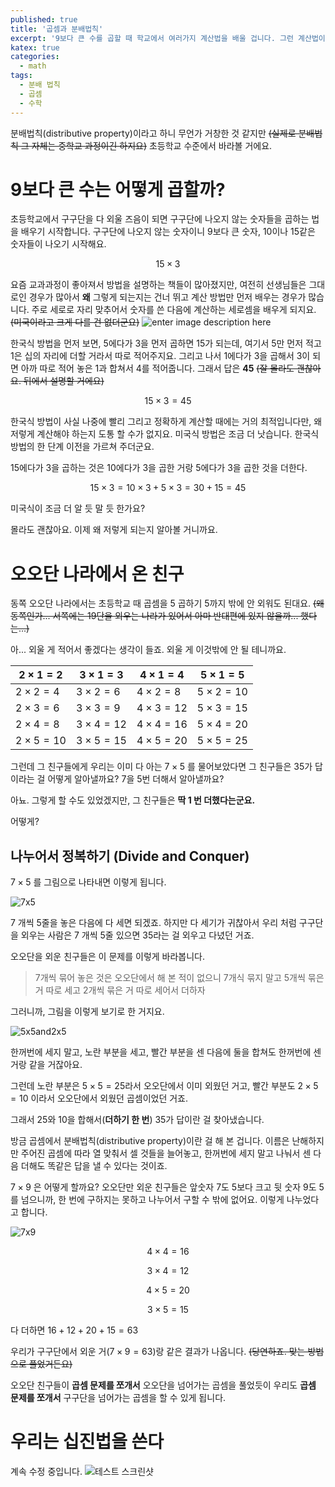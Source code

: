 ```yaml
---
published: true
title: '곱셈과 분배법칙'
excerpt: '9보다 큰 수를 곱할 때 학교에서 여러가지 계산법을 배울 겁니다. 그런 계산법이 왜 나왔는지 하나씩 살펴 봅시다'
katex: true
categories:
  - math
tags:
  - 분배 법칙
  - 곱셈
  - 수학
---
```


분배법칙(distributive property)이라고 하니 무언가 거창한 것 같지만 ~~(실제로 분배법칙 그 자체는 중학교 과정이긴 하지요)~~ 초등학교 수준에서 바라볼 거에요.

# 9보다 큰 수는 어떻게 곱할까?
초등학교에서 구구단을 다 외울 즈음이 되면 구구단에 나오지 않는 숫자들을 곱하는 법을 배우기 시작합니다. 구구단에 나오지 않는 숫자이니 9보다 큰 숫자, 10이나 15같은 숫자들이 나오기 시작해요.

$$ 15 \times 3 $$

요즘 교과과정이 좋아져서 방법을 설명하는 책들이 많아졌지만, 여전히 선생님들은 그대로인 경우가 많아서 **왜** 그렇게 되는지는 건너 뛰고 계산 방법만 먼저 배우는 경우가 많습니다. 주로 세로로 자리 맞추어서 숫자를 쓴 다음에 계산하는 세로셈을 배우게 되지요. ~~(미국이라고 크게 다를 건 없더군요)~~
![enter image description here](https://lh3.googleusercontent.com/mRmt9QcaFIGtOMO_20DmPW92yv2b6QqpGY4qudAjrYr1wgkaOyQ3NNqeoMZ7EZp8tk-X2GTYEt8x)

한국식 방법을 먼저 보면, 5에다가 3을 먼저 곱하면 15가 되는데, 여기서 5만 먼저 적고 1은 십의 자리에 더할 거라서 따로 적어주지요. 그리고 나서 1에다가 3을 곱해서 3이 되면 아까 따로 적어 놓은 1과 합쳐서 4를 적어줍니다. 그래서 답은 **45** ~~(잘 몰라도 괜찮아요. 뒤에서 설명할 거에요)~~

$$ 15 \times 3 = 45 $$

한국식 방법이 사실 나중에 빨리 그리고 정확하게 계산할 때에는 거의 최적입니다만, 왜 저렇게 계산해야 하는지 도통 할 수가 없지요. 미국식 방법은 조금 더 낫습니다. 한국식 방법의 한 단계 이전을 가르쳐 주더군요.

15에다가 3을 곱하는 것은 10에다가 3을 곱한 거랑 5에다가 3을 곱한 것을 더한다.

$$ 15 \times 3 = 10 \times 3 + 5 \times 3 = 30 + 15 = 45 $$

미국식이 조금 더 알 듯 말 듯 한가요?

몰라도 괜찮아요. 이제 왜 저렇게 되는지 알아볼 거니까요.

# 오오단 나라에서 온 친구
동쪽 오오단 나라에서는 초등학교 때 곱셈을 5 곱하기 5까지 밖에 안 외워도 된대요. ~~(왜 동쪽인가... 서쪽에는 19단을 외우는 나라가 있어서 아마 반대편에 있지 않을까... 했다는...)~~

아... 외울 게 적어서 좋겠다는 생각이 들죠.  외울 게 이것밖에 안 될 테니까요.

|$2 \times 1 = 2$|$3 \times 1 = 3$  |$4 \times 1 = 4$|$5 \times 1 = 5$|
|--|--|--|--|
|$2 \times 2 = 4$|$3 \times 2 = 6$|$4 \times 2 = 8$|$5 \times 2 = 10$|
|$2 \times 3 = 6$|$3 \times 3 = 9$|$4 \times 3 = 12$|$5 \times 3 = 15$|
|$2 \times 4 = 8$|$3 \times 4 = 12$|$4 \times 4 = 16$|$5 \times 4 = 20$|
|$2 \times 5 = 10$|$3 \times 5 = 15$|$4 \times 5 = 20$|$5 \times 5 = 25$|

그런데 그 친구들에게 우리는 이미 다 아는 $7 \times 5$ 를 물어보았다면 그 친구들은 35가 답이라는 걸 어떻게 알아낼까요? 7을 5번 더해서 알아낼까요?

아뇨. 그렇게 할 수도 있었겠지만, 그 친구들은 **딱 1 번 더했다는군요.**

어떻게?

## 나누어서 정복하기 (Divide and Conquer)

$7 \times 5$ 를 그림으로 나타내면 이렇게 됩니다.

![7x5](https://lh3.googleusercontent.com/1XnZ9pAr-dQ5tKodYL0azeuLYrx-SRP5kzM1ilmTwbeWC5yjWH3yUb0R6YBi05VmfBazTkhBTvcD)

7 개씩 5줄을 놓은 다음에 다 세면 되겠죠. 하지만 다 세기가 귀찮아서 우리 처럼 구구단을 외우는 사람은 7 개씩 5줄 있으면 35라는 걸 외우고 다녔던 거죠.

오오단을 외운 친구들은 이 문제를 이렇게 바라봅니다.

> 7개씩 묶어 놓은 것은 오오단에서 해 본 적이 없으니
> 7개식 묶지 말고
> 5개씩 묶은 거 따로 세고
> 2개씩 묶은 거 따로 세어서
> 더하자

그러니까, 그림을 이렇게 보기로 한 거지요.

![5x5and2x5](https://lh3.googleusercontent.com/NYoVINEtj38Wl3zP1H5byTB-7mdf7iOAZp7fYoNWvHnLH1rF72R2jSzKCSJq3RundlWvSK46cHXu)

한꺼번에 세지 말고, 노란 부분을 세고, 빨간 부분을 센 다음에 둘을 합쳐도 한꺼번에 센 거랑 같을 거잖아요.

그런데 노란 부분은 $5 \times 5 = 25$라서 오오단에서 이미 외웠던 거고, 빨간 부분도 $2 \times 5 = 10$ 이라서 오오단에서 외웠던 곱셈이었던 거죠.

그래서 25와 10을 합해서(**더하기 한 번**) 35가 답이란 걸 찾아냈습니다.

방금 곱셈에서 분배법칙(distributive property)이란 걸 해 본 겁니다. 이름은 난해하지만 주어진 곱셈에 따라 열 맞춰서 셀 것들을 늘어놓고, 한꺼번에 세지 말고 나눠서 센 다음 더해도 똑같은 답을 낼 수 있다는 것이죠.

$7 \times 9$ 은 어떻게 할까요? 오오단만 외운 친구들은 앞숫자 7도 5보다 크고 뒷 숫자 9도 5를 넘으니까, 한 번에 구하지는 못하고 나누어서 구할 수 밖에 없어요. 이렇게 나누었다고 합니다.

![7x9](https://lh3.googleusercontent.com/DYS0QrrMEOeefVlRFT82Ueo_diDGjHkj190zMgkVbJUk-0b89Ci4LixouQQ7kJuzFugqXl-J0EgJ)

$$ 4 \times 4 = 16 $$

$$ 3 \times 4 = 12 $$

$$ 4 \times 5 = 20 $$

$$ 3 \times 5 = 15 $$

다 더하면 $16 + 12 + 20 + 15 = 63$

우리가 구구단에서 외운 거($7 \times 9 = 63$)랑 같은 결과가 나옵니다. ~~(당연하죠. 맞는 방법으로 풀었거든요)~~

오오단 친구들이 **곱셈 문제를 쪼개서** 오오단을 넘어가는 곱셈을 풀었듯이 우리도 **곱셈 문제를 쪼개서** 구구단을 넘어가는 곱셈을 할 수 있게 됩니다.

# 우리는 십진법을 쓴다

계속 수정 중입니다.
![테스트 스크린샷](https://lh3.googleusercontent.com/pkTcX5of-2Ta9urnMuKiNsSy95yezCV9_x8jT0amhMiakejo7fOny62NxXlxoqbT7tolivIDse8f=w2700)
<!--stackedit_data:
eyJoaXN0b3J5IjpbLTEzMzYyMDU1NzMsLTE4NzU4MDk2NTgsMj
EwOTk1NDg4MSw2MzA3MjMxNTUsODk0MDMwNDYwLC0zNzg4NjE4
MzIsLTgwODgwMTQ5NSwtODUxNzQ2NzI3LDc0OTExNzU3OCwtOT
c3MjM2NzcyLDExMDczMjIxNTgsLTc0NjkzNzIzNCwtMjAzNzc2
MTE0OCwtMTk3NjExMTkxMF19
-->